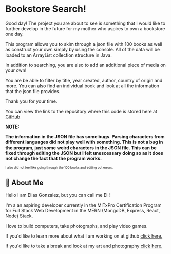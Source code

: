 
# Bookstore Search!

Good day! The project you are about to see is something that I would like to further develop in the future for my mother who aspires to own a bookstore one day.

This program allows you to skim through a json file with 100 books as well as construct your own simply by using the console. All of the data will be loaded to an ArrayList collection structure in Java. 

In addition to searching, you are also to add an additional piece of media on your own! 

You are be able to filter by title, year created, author, country of origin and more. You can also find an individual book and look at all the information that the json file provides. 

Thank you for your time.

You can view the link to the repository where this code is stored here at [GitHub](https://github.com/red-peel/librarySearch)

**NOTE:**

**The information in the JSON file has some bugs. Parsing characters from different languages did not play well with something. This is not a bug in the program, just some weird characters in the JSON file. This can be fixed through editing the JSON but I felt unescessary doing so as it does not change the fact that the program works.**

<sup><sub>I also did not feel like going through the 100 books and editing out errors. </sup></sub>




## 🚀 About Me
Hello I am Elias Gonzalez, but you can call me Eli!

I'm a an aspiring developer currently in the MITxPro Certification Program for Full Stack Web Development in the MERN (MongoDB, Express, React, Node) Stack.

I love to build computers, take photographs, and play video games.

If you'd like to learn more about what I am working on at github [click here.](https://github.com/red-peel)

If you'd like to take a break and look at my art and photography [click here.](https://www.instagram.com/slurpe_ee/)